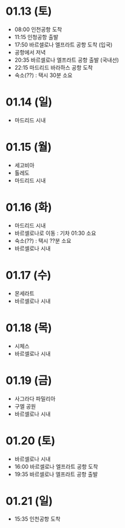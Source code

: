 # 01.13 (토)
- 08:00 인천공항 도착
- 11:15 인청공항 출발
- 17:50 바르셀로나 엘프라트 공항 도착 (입국)
- 공항에서 저녁
- 20:35 바르셀로나 엘프라트 공항 출발 (국내선)
- 22:15 마드리드 바라하스 공항 도착
- 숙소(??) : 택시 30분 소요

# 01.14 (일)
- 마드리드 시내

# 01.15 (월)
- 세고비아
- 톨레도
- 마드리드 시내

# 01.16 (화)
- 마드리드 시내
- 바르셀로나로 이동 : 기차 01:30 소요
- 숙소(??) : 택시 ??분 소요
- 바르셀로나 시내

# 01.17 (수)
- 몬세라트
- 바르셀로나 시내

# 01.18 (목)
- 시체스
- 바르셀로나 시내

# 01.19 (금)
- 사그라다 파밀리아
- 구엘 공원
- 바르셀로나 시내

# 01.20 (토)
- 바르셀로나 시내
- 16:00 바르셀로나 엘프라트 공항 도착
- 19:35 바르셀로나 엘프라트 공항 출발

# 01.21 (일)
- 15:35 인천공항 도착
